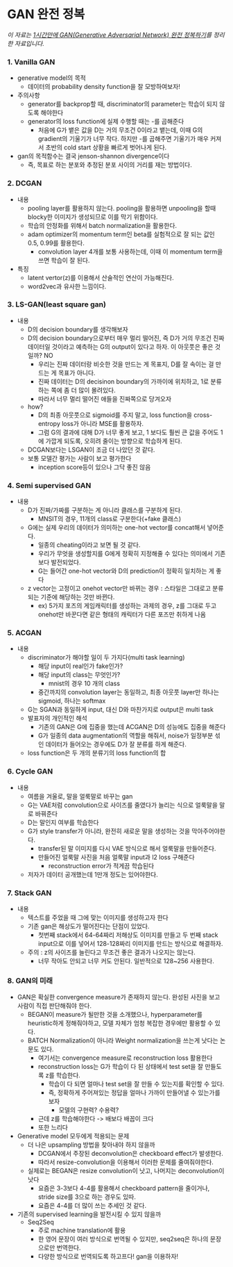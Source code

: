 # GAN 완전 정복

*이 자료는 <a href="https://www.youtube.com/watch?v=odpjk7_tGY0">1시간만에 GAN(Generative Adversarial Network) 완전 정복하기</a>를 정리한 자료입니다.*

### 1. Vanilla GAN
- generative model의 목적
    - 데이터의 probability density function을 잘 모방하여보자!
- 주의사항
    - generator를 backprop할 때, discriminator의 parameter는 학습이 되지 않도록 해야한다
    - generator의 loss function에 실제 수행할 때는 -를 곱해준다
        - 처음에 G가 뱉은 값을 D는 거의 무조건 0이라고 뱉는데, 이때 G의 gradient의 기울기가 너무 작다. 하지만 -를 곱해주면  기울기가 매우 커져서 초반의 cold start 상황을 빠르게 벗어나게 된다.
- gan의 목적함수는 결국 jenson-shannon divergence이다
    - 즉, 목표로 하는 분포와 추정된 분포 사이의 거리를 재는 방법이다.

### 2. DCGAN
- 내용
    - pooling layer를 활용하지 않는다. pooling을 활용하면 unpooling을 할때 blocky한 이미지가 생성되므로 이를 막기 위함이다.
    - 학습의 안정화를 위해서 batch normalization을 활용한다.
    - adam optimizer의 momentum term인 beta를 실험적으로 잘 되는 값인 0.5, 0.99를 활용한다.
        -  convolution layer 4개를 보통 사용하는데, 이때 이 momentum term을 쓰면 학습이 잘 된다.
- 특징
    - latent vertor(z)를 이용해서 산술적인 연산이 가능해진다.
    - word2vec과 유사한 느낌이다.

### 3. LS-GAN(least square gan)
- 내용
    - D의 decision boundary를 생각해보자
    - D의 decision boundary으로부터 매우 멀리 떨어진, 즉 D가 거의 무조건 진짜 데이터일 것이라고 예측하는 G의 output이 있다고 하자. 이 아웃풋은 좋은 것일까? NO
        - 우리는 진짜 데이터랑 비슷한 것을 만드는 게 목표지, D를 잘 속이는 걸 만드는 게 목표가 아니다.
        - 진짜 데이터는 D의 decisinon boundary의 가까이에 위치하고, 1로 분류하는 쪽에 좀 더 많이 몰려있다.
        - 따라서 너무 멀리 떨어진 애들을 진짜쪽으로 당겨오자
    - how?
        - D의 최종 아웃풋으로 sigmoid를 주지 말고, loss function을 cross-entropy loss가 아니라 MSE를 활용하자.
        - 그럼 G의 결과에 대해 D가 너무 좋게 보고, 1 보다도 훨씬 큰 값을 주어도 1에 가깝게 되도록, 오히려 줄이는 방향으로 학습하게 된다.
    - DCGAN보다는 LSGAN이 조금 더 나았던 것 같다.
    - 보통 모델간 평가는 사람이 보고 평가한다
        - inception score등이 있으나 그닥 좋진 않음

### 4. Semi supervised GAN
- 내용
    - D가 진짜/가짜를 구분하는 게 아니라 클래스를 구분하게 된다.
        - MNSIT의 경우, 11개의 class로 구분한다(+fake 클래스)
    - G에는 실제 우리의 데이터가 의미하는 one-hot vector를 concat해서 넣어준다.
        - 일종의 cheating이라고 보면 될 것 같다.
        - 우리가 무엇을 생성할지를 G에게 정확히 지정해줄 수 있다는 의미에서 기존보다 발전되었다.
        - G는 들어간 one-hot vector와 D의 prediction이 정확히 일치하는 게 좋다
    - z vector는 고정이고 onehot vector만 바뀌는 경우 : 스타일은 그대로고 분류되는 기준에 해당하는 것만 바뀐다.
        - ex) 5가지 포즈의 게임캐릭터를 생성하는 과제의 경우, z를 그대로 두고 onehot만 바꾼다면 같은 형태의 캐릭터가 다른 포즈만 취하게 나옴

### 5. ACGAN
- 내용
    - discriminator가 해야할 일이 두 가지다(multi task learning)
        - 해당 input이 real인가 fake인가?
        - 해당 input의 class는 무엇인가?
            - mnist의 경우 10 개의 class
        - 중간까지의 convolution layer는 동일하고, 최종 아웃풋 layer만 하나는 sigmoid, 하나는 softmax
    - G는 SGAN과 동일하게 input, 대신 D와 마찬가지로 output은 multi task
    - 발표자의 개인적인 해석
        - 기존의 GAN은 G에 집중을 했는데 ACGAN은 D의 성능에도 집중을 해준다
        - G가 일종의 data augmentation의 역할을 해줘서, noise가 일정부분 섞인 데이터가 들어오는 경우에도 D가 잘 분류를 하게 해준다.
    - loss function은 두 개의 분류기의 loss function의 합

### 6. Cycle GAN
- 내용
    - 여름을 겨울로, 말을 얼룩말로 바꾸는 gan
    - G는 VAE처럼 convolution으로 사이즈를 줄였다가 늘리는 식으로 얼룩말을 말로 바꿔준다
    - D는 말인지 여부를 학습한다
    - G가 style transfer가 아니라, 완전히 새로운 말을 생성하는 것을 막아주어야한다.
        - transfer된 말 이미지를 다시 VAE 방식으로 해서 얼룩말을 만들어준다.
        - 만들어진 얼룩말 사진을 처음 얼룩말 input과 l2 loss 구해준다
            - reconstruction error가 적게끔 학습된다
    - 저자가 데이터 공개했는데 1만개 정도는 있어야한다.

### 7. Stack GAN
- 내용
    - 텍스트를 주었을 때 그에 맞는 이미지를 생성하고자 한다
    - 기존 gan은 해상도가 떨어진다는 단점이 있었다.
        - 첫번째 stack에서 64-64짜리 저해상도 이미지를 만들고 두 번째 stack input으로 이를 넣어서 128-128짜리 이미지를 만드는 방식으로 해결하자.
    - 주의 : z의 사이즈를 늘린다고 무조건 좋은 결과가 나오지는 않는다.
        - 너무 작아도 안되고 너무 커도 안된다. 일반적으로 128~256 사용한다.

### 8. GAN의 미래
- GAN은 확실한 convergence measure가 존재하지 않는다. 완성된 사진을 보고 사람이 직접 판단해줘야 한다.
    - BEGAN이 measure가 될만한 것을 소개했으나, hyperparameter를 heuristic하게 정해줘야하고, 모델 자체가 엄청 복잡한 경우에만 활용할 수 있다.
    - BATCH Normalization이 아니라 Weight normalization을 쓰는게 낫다는 논문도 있다.
        - 여기서는 convergence measure로 reconstruction loss 활용한다
        - reconstruction loss는 G가 학습이 다 된 상태에서 test set을 잘 만들도록 z를 학습한다.
            - 학습이 다 되면 얼마나 test set을 잘 만들 수 있는지를 확인할 수 있다.
            - 즉, 정확하게 주어져있는 정답을 얼마나 가까이 만들어낼 수 있는가를 보자
                - 모델의 구현력? 수용력?
        - 근데 z를 학습해야한다 -> 배보다 배꼽이 크다
        - 또한 느리다
- Generative model 모두에게 적용되는 문제
    - 더 나은 upsampling 방법을 찾아내야 하지 않을까
        - DCGAN에서 주장된 deconvolution은 checkboard effect가 발생한다.
        - 따라서 resize-convolution을 이용해서 이러한 문제를 줄여줘야한다.
    - 실제로는 BEGAN은 resize convolution이 낫고, 나머지는 deconvolution이 낫다
        - 요즘은 3-3보다 4-4를 활용해서 checkboard pattern을 줄이거나, stride size를 3으로 하는 경우도 있따.
        - 요즘은 4-4를 더 많이 쓰는 추세인 것 같다.
- 기존의 supervised learning을 발전시킬 수 있지 않을까
    - Seq2Seq
        - 주로 machine translation에 활용
        - 한 영어 문장이 여러 방식으로 번역될 수 있지만, seq2seq은 하나의 문장으로만 번역한다.
        - 다양한 방식으로 번역되도록 하고프다! gan을 이용하자!
